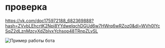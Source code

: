# проверка 

https://vk.com/doc175972188_682369888?hash=ZVvbLEhcrtK2Npi8YYdwelqchDGUd6w7HWrq6wRZoz0&dl=WVh0IYcSqZ2dLznMzcyXdZblvxYchsop48TRnpZLvSL


![Пример работы бота]()
